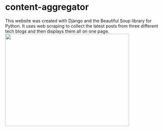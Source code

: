 # content-aggregator
This website was created with Django and the Beautiful Soup library for Python. It uses web scraping to collect the latest posts from three different tech blogs and then displays them all on one page.
<br>
<img src='https://user-images.githubusercontent.com/50201165/113705217-03ea2400-9692-11eb-84b2-f04e8c759209.jpg' width='400' height='300'>
